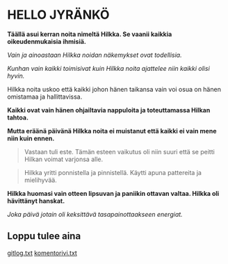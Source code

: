# HELLO JYRÄNKÖ 


**Täällä asui kerran noita nimeltä Hilkka. Se vaanii kaikkia oikeudenmukaisia ihmisiä.**

*Vain ja ainoastaan Hilkka noidan näkemykset ovat todellisia.*

_Kunhan vain kaikki toimisivat kuin Hilkka noita ajattelee niin kaikki olisi hyvin._

Hilkka noita uskoo että kaikki johon hänen taikansa vain voi osua on hänen omistamaa ja hallittavissa. 

**Kaikki ovat vain hänen ohjailtavia nappuloita ja toteuttamassa Hilkan tahtoa.**

**Mutta eräänä päivänä Hilkka noita ei muistanut että kaikki ei vain mene niin kuin ennen.**

> Vastaan tuli este. Tämän esteen vaikutus oli niin suuri että se peitti Hilkan voimat varjonsa alle.

> Hilkka yritti ponnistella ja pinnistellä. Käytti apuna pattereita ja mielihyvää. 

**Hilkka huomasi vain otteen lipsuvan ja paniikin ottavan valtaa. Hilkka oli hävittänyt hanskat.**

*Joka päivä jotain oli keksittävä tasapainottaakseen energiat.*


## Loppu tulee aina 


[gitlog.txt](https://github.com/jaakjuu1/ot-harjoitustyo/blob/master/laskarit/viikko1/gitlog.txt)
[komentorivi.txt](https://github.com/jaakjuu1/ot-harjoitustyo/blob/master/laskarit/komentorivi.txt)
